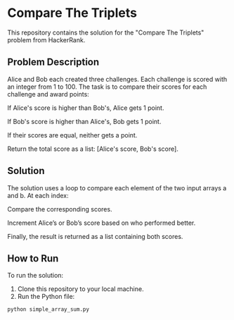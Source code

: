 # Compare The Triplets

This repository contains the solution for the "Compare The Triplets" problem from HackerRank.

## Problem Description

Alice and Bob each created three challenges. Each challenge is scored with an integer from 1 to 100. The task is to compare their scores for each challenge and award points:

If Alice's score is higher than Bob's, Alice gets 1 point.

If Bob's score is higher than Alice's, Bob gets 1 point.

If their scores are equal, neither gets a point.

Return the total score as a list: [Alice's score, Bob's score].

## Solution

The solution uses a loop to compare each element of the two input arrays a and b. At each index:

Compare the corresponding scores.

Increment Alice’s or Bob’s score based on who performed better.

Finally, the result is returned as a list containing both scores.

## How to Run

To run the solution:

1. Clone this repository to your local machine.
2. Run the Python file:

```bash
python simple_array_sum.py
